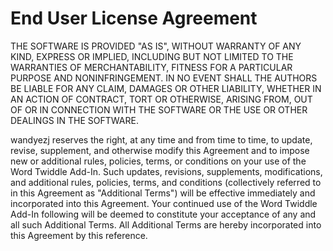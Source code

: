 # End User License Agreement

THE SOFTWARE IS PROVIDED "AS IS", WITHOUT WARRANTY OF ANY KIND,
EXPRESS OR IMPLIED, INCLUDING BUT NOT LIMITED TO THE WARRANTIES OF
MERCHANTABILITY, FITNESS FOR A PARTICULAR PURPOSE AND NONINFRINGEMENT.
IN NO EVENT SHALL THE AUTHORS BE LIABLE FOR ANY CLAIM, DAMAGES OR
OTHER LIABILITY, WHETHER IN AN ACTION OF CONTRACT, TORT OR OTHERWISE,
ARISING FROM, OUT OF OR IN CONNECTION WITH THE SOFTWARE OR THE USE OR
OTHER DEALINGS IN THE SOFTWARE.

wandyezj reserves the right, at any time and from time to time, to update, revise, supplement, and otherwise modify this Agreement and to impose new or additional rules, policies, terms, or conditions on your use of the Word Twiddle Add-In. Such updates, revisions, supplements, modifications, and additional rules, policies, terms, and conditions (collectively referred to in this Agreement as "Additional Terms") will be effective immediately and incorporated into this Agreement. Your continued use of the Word Twiddle Add-In following will be deemed to constitute your acceptance of any and all such Additional Terms. All Additional Terms are hereby incorporated into this Agreement by this reference.
